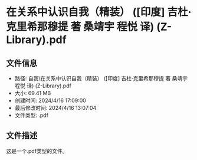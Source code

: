 ﻿# 在关系中认识自我（精装） ([印度] 吉杜·克里希那穆提 著 桑靖宇 程悦 译) (Z-Library).pdf

## 文件信息
- 路径: 自我\在关系中认识自我（精装） ([印度] 吉杜·克里希那穆提 著 桑靖宇 程悦 译) (Z-Library).pdf
- 大小: 69.41 MB
- 创建时间: 2024/4/16 17:09:00
- 最后修改时间: 2024/4/16 13:07:04
- 文件类型: .pdf

## 文件描述
这是一个.pdf类型的文件。

